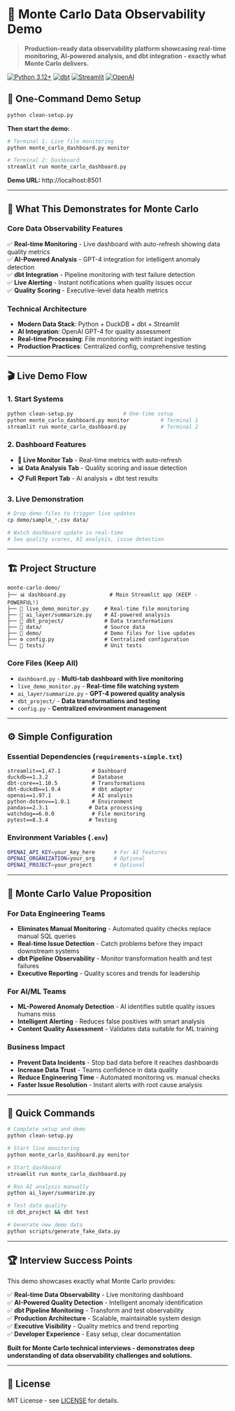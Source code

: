 # 🎯 Monte Carlo Data Observability Demo

> **Production-ready data observability platform showcasing real-time monitoring, AI-powered analysis, and dbt integration - exactly what Monte Carlo delivers.**

[![Python 3.12+](https://img.shields.io/badge/python-3.12+-blue.svg)](https://www.python.org/downloads/)
[![dbt](https://img.shields.io/badge/dbt-1.10.5-orange.svg)](https://www.getdbt.com/)
[![Streamlit](https://img.shields.io/badge/streamlit-1.47.1-red.svg)](https://streamlit.io/)
[![OpenAI](https://img.shields.io/badge/OpenAI-GPT--4-green.svg)](https://openai.com/)

## 🚀 **One-Command Demo Setup**

```bash
python clean-setup.py
```

**Then start the demo:**
```bash
# Terminal 1: Live file monitoring
python monte_carlo_dashboard.py monitor

# Terminal 2: Dashboard
streamlit run monte_carlo_dashboard.py
```

**Demo URL:** http://localhost:8501

---

## 🎯 **What This Demonstrates for Monte Carlo**

### **Core Data Observability Features**
✅ **Real-time Monitoring** - Live dashboard with auto-refresh showing data quality metrics  
✅ **AI-Powered Analysis** - GPT-4 integration for intelligent anomaly detection  
✅ **dbt Integration** - Pipeline monitoring with test failure detection  
✅ **Live Alerting** - Instant notifications when quality issues occur  
✅ **Quality Scoring** - Executive-level data health metrics  

### **Technical Architecture**
- **Modern Data Stack**: Python + DuckDB + dbt + Streamlit
- **AI Integration**: OpenAI GPT-4 for quality assessment  
- **Real-time Processing**: File monitoring with instant ingestion
- **Production Practices**: Centralized config, comprehensive testing

---

## 🎬 **Live Demo Flow**

### **1. Start Systems**
```bash
python clean-setup.py                # One-time setup
python monte_carlo_dashboard.py monitor          # Terminal 1
streamlit run monte_carlo_dashboard.py           # Terminal 2
```

### **2. Dashboard Features**
- **🔴 Live Monitor Tab** - Real-time metrics with auto-refresh
- **📊 Data Analysis Tab** - Quality scoring and issue detection  
- **📋 Full Report Tab** - AI analysis + dbt test results

### **3. Live Demonstration**
```bash
# Drop demo files to trigger live updates
cp demo/sample_*.csv data/

# Watch dashboard update in real-time
# See quality scores, AI analysis, issue detection
```

---

## 🏗️ **Project Structure**

```
monte-carlo-demo/
├── 📊 dashboard.py              # Main Streamlit app (KEEP - POWERFUL!)
├── 🔄 live_demo_monitor.py     # Real-time file monitoring
├── 🤖 ai_layer/summarize.py    # AI-powered analysis
├── 🔧 dbt_project/             # Data transformations
├── 📁 data/                    # Source data
├── 🎯 demo/                    # Demo files for live updates
├── ⚙️ config.py                # Centralized configuration
└── 🧪 tests/                   # Unit tests
```

### **Core Files (Keep All)**
- `dashboard.py` - **Multi-tab dashboard with live monitoring**
- `live_demo_monitor.py` - **Real-time file watching system**  
- `ai_layer/summarize.py` - **GPT-4 powered quality analysis**
- `dbt_project/` - **Data transformations and testing**
- `config.py` - **Centralized environment management**

---

## ⚙️ **Simple Configuration**

### **Essential Dependencies** (`requirements-simple.txt`)
```
streamlit==1.47.1          # Dashboard
duckdb==1.3.2              # Database  
dbt-core==1.10.5           # Transformations
dbt-duckdb==1.9.4          # dbt adapter
openai==1.97.1             # AI analysis
python-dotenv==1.0.1       # Environment
pandas==2.3.1             # Data processing
watchdog==6.0.0            # File monitoring
pytest==8.3.4             # Testing
```

### **Environment Variables** (`.env`)
```bash
OPENAI_API_KEY=your_key_here      # For AI features
OPENAI_ORGANIZATION=your_org      # Optional
OPENAI_PROJECT=your_project       # Optional
```

---

## 🎯 **Monte Carlo Value Proposition**

### **For Data Engineering Teams**
- **Eliminates Manual Monitoring** - Automated quality checks replace manual SQL queries
- **Real-time Issue Detection** - Catch problems before they impact downstream systems
- **dbt Pipeline Observability** - Monitor transformation health and test failures
- **Executive Reporting** - Quality scores and trends for leadership

### **For AI/ML Teams** 
- **ML-Powered Anomaly Detection** - AI identifies subtle quality issues humans miss
- **Intelligent Alerting** - Reduces false positives with smart analysis
- **Content Quality Assessment** - Validates data suitable for ML training

### **Business Impact**
- **Prevent Data Incidents** - Stop bad data before it reaches dashboards
- **Increase Data Trust** - Teams confidence in data quality
- **Reduce Engineering Time** - Automated monitoring vs. manual checks
- **Faster Issue Resolution** - Instant alerts with root cause analysis

---

## 🚀 **Quick Commands**

```bash
# Complete setup and demo
python clean-setup.py

# Start live monitoring
python monte_carlo_dashboard.py monitor

# Start dashboard
streamlit run monte_carlo_dashboard.py

# Run AI analysis manually  
python ai_layer/summarize.py

# Test data quality
cd dbt_project && dbt test

# Generate new demo data
python scripts/generate_fake_data.py
```

---

## 🏆 **Interview Success Points**

This demo showcases exactly what Monte Carlo provides:

✅ **Real-time Data Observability** - Live monitoring dashboard  
✅ **AI-Powered Quality Detection** - Intelligent anomaly identification  
✅ **dbt Pipeline Monitoring** - Transform and test observability  
✅ **Production Architecture** - Scalable, maintainable system design  
✅ **Executive Visibility** - Quality metrics and trend reporting  
✅ **Developer Experience** - Easy setup, clear documentation  

**Built for Monte Carlo technical interviews - demonstrates deep understanding of data observability challenges and solutions.**

---

## 📄 **License**

MIT License - see [LICENSE](LICENSE) for details.
